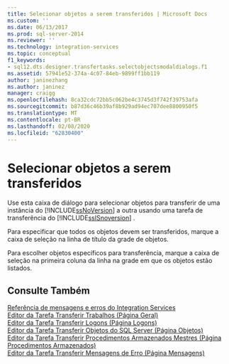 ```yaml
---
title: Selecionar objetos a serem transferidos | Microsoft Docs
ms.custom: ''
ms.date: 06/13/2017
ms.prod: sql-server-2014
ms.reviewer: ''
ms.technology: integration-services
ms.topic: conceptual
f1_keywords:
- sql12.dts.designer.transfertasks.selectobjectsmodaldialogs.f1
ms.assetid: 57941e52-374a-4c07-84eb-9899ff1bb119
author: janinezhang
ms.author: janinez
manager: craigg
ms.openlocfilehash: 8ca32cdc72bb5c062be4c3745d3f742f39753afa
ms.sourcegitcommit: b87d36c46b39af8b929ad94ec707dee8800950f5
ms.translationtype: MT
ms.contentlocale: pt-BR
ms.lasthandoff: 02/08/2020
ms.locfileid: "62830400"
---
```

# <a name="select-objects-to-transfer"></a>Selecionar objetos a serem transferidos
  Use esta caixa de diálogo para selecionar objetos para transferir de uma instância do [!INCLUDE[ssNoVersion](../../includes/ssnoversion-md.md)] a outra usando uma tarefa de transferência do [!INCLUDE[ssISnoversion](../../includes/ssisnoversion-md.md)] .  
  
 Para especificar que todos os objetos devem ser transferidos, marque a caixa de seleção na linha de título da grade de objetos.  
  
 Para escolher objetos específicos para transferência, marque a caixa de seleção na primeira coluna da linha na grade em que os objetos estão listados.  
  
## <a name="see-also"></a>Consulte Também  
 [Referência de mensagens e erros do Integration Services](../integration-services-error-and-message-reference.md)   
 [Editor da Tarefa Transferir Trabalhos &#40;Página Geral&#41;](../general-page-of-integration-services-designers-options.md)   
 [Editor da Tarefa Transferir Logons &#40;Página Logons&#41;](../transfer-logins-task-editor-logins-page.md)   
 [Editor da Tarefa Transferir Objetos do SQL Server &#40;Página Objetos&#41;](../transfer-sql-server-objects-task-editor-objects-page.md)   
 [Editor da Tarefa Transferir Procedimentos Armazenados Mestres &#40;Página Procedimentos Armazenados&#41;](../transfer-master-stored-procedures-task-editor-stored-procedures-page.md)   
 [Editor da Tarefa Transferir Mensagens de Erro &#40;Página Mensagens&#41;](../transfer-error-messages-task-editor-messages-page.md)  
  
  

